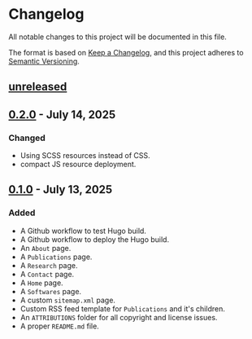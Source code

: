 # Changelog

All notable changes to this project will be documented in this file.

The format is based on [Keep a Changelog](https://keepachangelog.com/en/1.1.0/),
and this project adheres to [Semantic Versioning](https://semver.org/spec/v2.0.0.html).

## [unreleased]

## [0.2.0] - July 14, 2025

### Changed

- Using SCSS resources instead of CSS.
- compact JS resource deployment.

## [0.1.0] - July 13, 2025

### Added

- A Github workflow to test Hugo build.
- A Github workflow to deploy the Hugo build.
- An `About` page.
- A `Publications` page.
- A `Research` page.
- A `Contact` page.
- A `Home` page.
- A `Softwares` page.
- A custom `sitemap.xml` page.
- Custom RSS feed template for `Publications` and it's children.
- An `ATTRIBUTIONS` folder for all copyright and license issues.
- A proper `README.md` file.

[unreleased]: https://github.com/SayantanMajumdar/sayantanmajumdar.github.io/compare/v0.2.0...HEAD
[0.2.0]: https://github.com/SayantanMajumdar/sayantanmajumdar.github.io/compare/v0.1.0...v0.2.0
[0.1.0]: https://github.com/SayantanMajumdar/sayantanmajumdar.github.io/releases/tag/v0.1.0